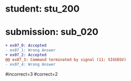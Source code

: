 # student: stu_200
# submission: sub_020

```diff
+ ex07_0: Accepted
- ex07_1: Wrong Answer
+ ex07_2: Accepted
@@ ex07_3: Command terminated by signal (11: SIGSEGV)
- ex07_4: Wrong Answer
```
#incorrect=3
#correct=2
